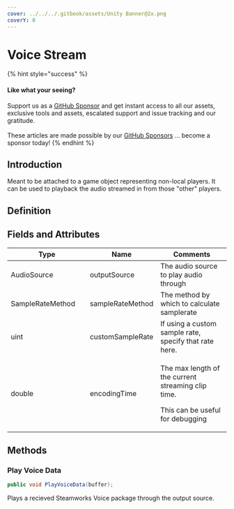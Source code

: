 ```yaml
---
cover: ../../../.gitbook/assets/Unity Banner@2x.png
coverY: 0
---
```


# Voice Stream

{% hint style="success" %}
#### Like what your seeing?

Support us as a [GitHub Sponsor](../../../become-a-sponsor/) and get instant access to all our assets, exclusive tools and assets, escalated support and issue tracking and our gratitude.\
\
These articles are made possible by our [GitHub Sponsors](../../../become-a-sponsor/) ... become a sponsor today!
{% endhint %}

## &#x20;Introduction

Meant to be attached to a game object representing non-local players. It can be used to playback the audio streamed in from those "other" players.

## Definition

## Fields and Attributes

<table><thead><tr><th width="217.91333012691814">Type</th><th>Name</th><th width="316.8664058133036">Comments</th></tr></thead><tbody><tr><td>AudioSource</td><td>outputSource</td><td>The audio source to play audio through</td></tr><tr><td>SampleRateMethod</td><td>sampleRateMethod</td><td>The method by which to calculate samplerate</td></tr><tr><td>uint</td><td>customSampleRate</td><td>If using a custom sample rate, specify that rate here.</td></tr><tr><td>double</td><td>encodingTime</td><td><p>The max length of the current streaming clip time. </p><p></p><p>This can be useful for debugging</p></td></tr></tbody></table>

## Methods

### Play Voice Data

```csharp
public void PlayVoiceData(buffer);
```

Plays a recieved Steamworks Voice package through the output source.
